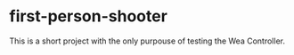 # first-person-shooter
This is a short project with the only purpouse of testing the Wea Controller.
